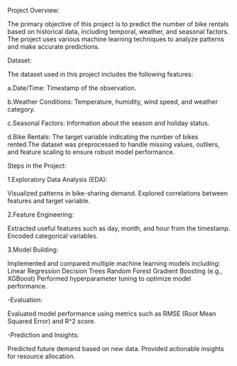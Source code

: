 
Project Overview:

The primary objective of this project is to predict the number of bike rentals based on historical data, including temporal, weather, and seasonal factors. The project uses various machine learning techniques to analyze patterns and make accurate predictions.

Dataset:

The dataset used in this project includes the following features:

a.Date/Time: Timestamp of the observation.

b.Weather Conditions: Temperature, humidity, wind speed, and weather category.

c.Seasonal Factors: Information about the season and holiday status.

d.Bike Rentals: The target variable indicating the number of bikes rented.The dataset was preprocessed to handle missing values, outliers, and feature scaling to ensure robust model performance.

Steps in the Project:

1.Exploratory Data Analysis (EDA):

Visualized patterns in bike-sharing demand.
Explored correlations between features and target variable.

2.Feature Engineering:

Extracted useful features such as day, month, and hour from the timestamp.
Encoded categorical variables.

3.Model Building:

Implemented and compared multiple machine learning models including:
Linear Regression
Decision Trees
Random Forest
Gradient Boosting (e.g., XGBoost)
Performed hyperparameter tuning to optimize model performance.

-Evaluation:

Evaluated model performance using metrics such as RMSE (Root Mean Squared Error) and R^2 score.

-Prediction and Insights:

Predicted future demand based on new data.
Provided actionable insights for resource allocation.
